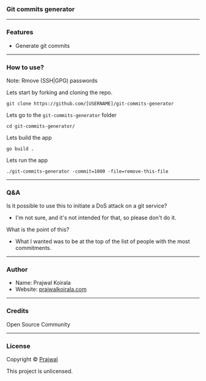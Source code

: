 ### Git commits generator

---
### Features
- Generate git commits

---
### How to use?

Note: Rmove (SSH|GPG) passwords

Lets start by forking and cloning the repo.
```
git clone https://github.com/[USERNAME]/git-commits-generator
```
Lets go to the `git-commits-generator` folder
```
cd git-commits-generator/
```
Lets build the app
```
go build .
```
Lets run the app
```
./git-commits-generator -commit=1000 -file=remove-this-file
```

---
### Q&A

Is it possible to use this to initiate a DoS attack on a git service?
- I'm not sure, and it's not intended for that, so please don't do it.

What is the point of this?
- What I wanted was to be at the top of the list of people with the most commitments.

---
### Author

* Name: Prajwal Koirala
* Website: [prajwalkoirala.com](https://www.prajwalkoirala.com)

---	
### Credits

Open Source Community

---
### License

Copyright © [Prajwal](https://github.com/prajwal-koirala)

This project is unlicensed.
